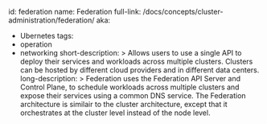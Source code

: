 id: federation
name: Federation
full-link: /docs/concepts/cluster-administration/federation/
aka:
 - Ubernetes
tags:
 - operation
 - networking
short-description: >
  Allows users to use a single API to deploy their services and workloads across multiple clusters. Clusters can be hosted by different cloud providers and in different data centers.
long-description: >
  Federation uses the Federation API Server and Control Plane, to schedule workloads across multiple clusters and expose their services using a common DNS service. The Federation architecture is similair to the cluster architecture, except that it orchestrates at the cluster level instead of the node level.  
